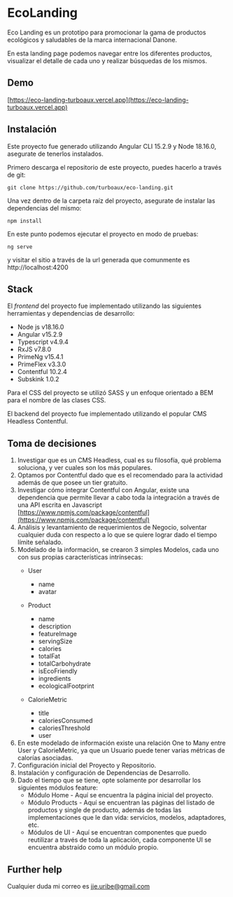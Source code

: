 # EcoLanding

Eco Landing es un prototipo para promocionar la gama de productos ecológicos y saludables de la marca internacional Danone.

En esta landing page podemos navegar entre los diferentes productos, visualizar el detalle de cada uno y realizar búsquedas de los mismos. 

## Demo

[https://eco-landing-turboaux.vercel.app](https://eco-landing-turboaux.vercel.app)

## Instalación

Este proyecto fue generado utilizando Angular CLI 15.2.9 y Node 18.16.0, asegurate de tenerlos instalados. 

Primero descarga el repositorio de este proyecto, puedes hacerlo a través de git: 

`git clone https://github.com/turboaux/eco-landing.git`

Una vez dentro de la carpeta raíz del proyecto, asegurate de instalar las dependencias del mismo: 

`npm install`

En este punto podemos ejecutar el proyecto en modo de pruebas:

`ng serve`

y visitar el sitio a través de la url generada que comunmente es http://localhost:4200  

## Stack

El *frontend* del proyecto fue implementado utilizando las siguientes herramientas y dependencias de desarrollo: 

* Node js v18.16.0
* Angular v15.2.9
* Typescript v4.9.4
* RxJS v7.8.0
* PrimeNg v15.4.1
* PrimeFlex v3.3.0
* Contentful 10.2.4
* Subskink 1.0.2

Para el CSS del proyecto se utilizó SASS y un enfoque orientado a BEM para el nombre de las clases CSS. 

El backend del proyecto fue implementado utilizando el popular CMS Headless Contentful. 

## Toma de decisiones

1. Investigar que es un CMS Headless, cual es su filosofía, qué problema soluciona, y ver cuales son los más populares.
2. Optamos por Contentful dado que es el recomendado para la actividad además de que posee un tier gratuito.
3. Investigar cómo integrar Contentful con Angular, existe una dependencia que permite llevar a cabo toda la integración a través de una API escrita en Javascript [https://www.npmjs.com/package/contentful](https://www.npmjs.com/package/contentful)
4. Análisis y levantamiento de requerimientos de Negocio, solventar cualquier duda con respecto a lo que se quiere lograr dado el tiempo límite señalado.
5. Modelado de la información, se crearon 3 simples Modelos, cada uno con sus propias características intrínsecas:  
    - User
        - name
        - avatar
    
    - Product
        - name
        - description
        - featureImage
        - servingSize
        - calories
        - totalFat
        - totalCarbohydrate
        - isEcoFriendly
        - ingredients
        - ecologicalFootprint

    - CalorieMetric
        - title
        - caloriesConsumed
        - caloriesThreshold
        - user 
6. En este modelado de información existe una relación One to Many entre User y CalorieMetric, ya que un Usuario puede tener varias métricas de calorías asociadas.
7. Configuración inicial del Proyecto y Repositorio.
8. Instalación y configuración de Dependencias de Desarrollo.
9. Dado el tiempo que se tiene, opte solamente por desarrollar los siguientes módulos feature:
    - Módulo Home - Aquí se encuentra la página inicial del proyecto.
    - Módulo Products - Aquí se encuentran las páginas del listado de productos y single de producto, además de todas las implementaciones que le dan vida: servicios, modelos, adaptadores, etc.
    - Módulos de UI - Aquí se encuentran componentes que puedo reutilizar a través de toda la aplicación, cada componente UI se encuentra abstraído como un módulo propio.

## Further help

Cualquier duda mi correo es jje.uribe@gmail.com
